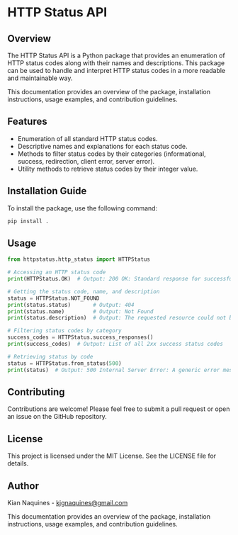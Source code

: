 ﻿# HTTP Status API

## Overview

The HTTP Status API is a Python package that provides an enumeration of HTTP status codes along with their names and descriptions. This package can be used to handle and interpret HTTP status codes in a more readable and maintainable way.

This documentation provides an overview of the package, installation instructions, usage examples, and contribution guidelines.

## Features

- Enumeration of all standard HTTP status codes.
- Descriptive names and explanations for each status code.
- Methods to filter status codes by their categories (informational, success, redirection, client error, server error).
- Utility methods to retrieve status codes by their integer value.

## Installation Guide

To install the package, use the following command:

```sh
pip install .
```

## Usage

```python
from httpstatus.http_status import HTTPStatus

# Accessing an HTTP status code
print(HTTPStatus.OK)  # Output: 200 OK: Standard response for successful HTTP requests.

# Getting the status code, name, and description
status = HTTPStatus.NOT_FOUND
print(status.status)       # Output: 404
print(status.name)         # Output: Not Found
print(status.description)  # Output: The requested resource could not be found but may be available in the future.

# Filtering status codes by category
success_codes = HTTPStatus.success_responses()
print(success_codes)  # Output: List of all 2xx success status codes

# Retrieving status by code
status = HTTPStatus.from_status(500)
print(status)  # Output: 500 Internal Server Error: A generic error message, given when an unexpected condition was encountered.
```

## Contributing

Contributions are welcome! Please feel free to submit a pull request or open an issue on the GitHub repository.

## License
This project is licensed under the MIT License. See the LICENSE file for details.

## Author
Kian Naquines - kjgnaquines@gmail.com

This documentation provides an overview of the package, installation instructions, usage examples, and contribution guidelines.
